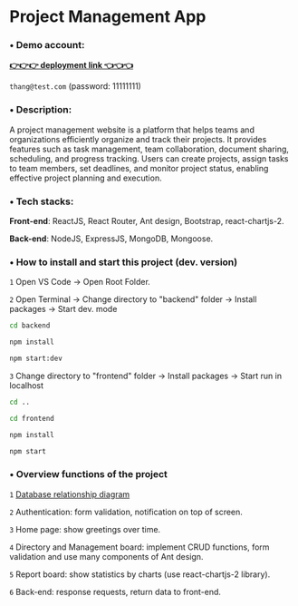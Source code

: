 # Project Management App

### • **Demo account**:

[**👉👉👉 deployment link 👈👈👈**](https://pm-app-thangda.netlify.app)

`thang@test.com` (password: 11111111)

### • **Description**:

A project management website is a platform that helps teams and organizations efficiently organize and track their projects. It provides features such as task management, team collaboration, document sharing, scheduling, and progress tracking. Users can create projects, assign tasks to team members, set deadlines, and monitor project status, enabling effective project planning and execution.

### • **Tech stacks**:

**Front-end**: ReactJS, React Router, Ant design, Bootstrap, react-chartjs-2.

**Back-end**: NodeJS, ExpressJS, MongoDB, Mongoose.

### • **How to install and start this project (dev. version)**

`1` Open VS Code -> Open Root Folder.

`2` Open Terminal -> Change directory to "backend" folder -> Install packages -> Start dev. mode

```sh
cd backend
```

```sh
npm install
```

```sh
npm start:dev
```

`3` Change directory to "frontend" folder -> Install packages -> Start run in localhost

```sh
cd ..
```

```sh
cd frontend
```

```sh
npm install
```

```sh
npm start
```

### • **Overview functions of the project**

`1` [Database relationship diagram](https://drive.google.com/file/d/1UXZE1pVig_FauXpUJyeaAQ-MLlxvm5i0/view?usp=sharing)

`2` Authentication: form validation, notification on top of screen.

`3` Home page: show greetings over time.

`4` Directory and Management board: implement CRUD functions, form validation and use many components of Ant design.

`5` Report board: show statistics by charts (use react-chartjs-2 library).

`6` Back-end: response requests, return data to front-end.
